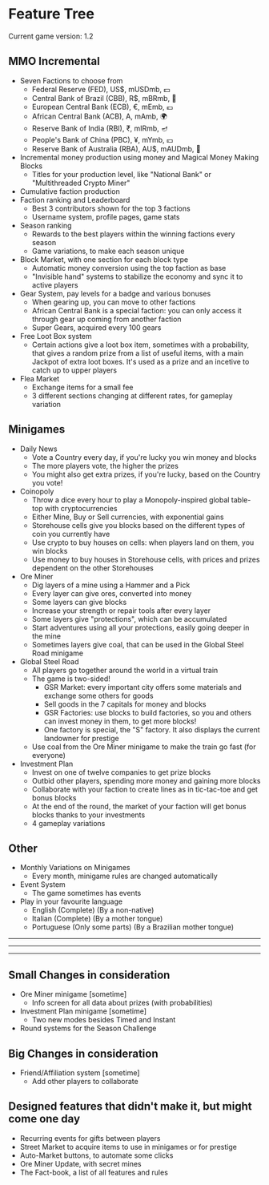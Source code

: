 # Feature Tree

Current game version: 1.2

## MMO Incremental
- Seven Factions to choose from
  - Federal Reserve (FED), US$, mUSDmb, 💵
  - Central Bank of Brazil (CBB), R$, mBRmb, 🐊
  - European Central Bank (ECB), €, mEmb, 💶
  - African Central Bank (ACB), A, mAmb, 🌍
  - Reserve Bank of India (RBI), ₹, mIRmb, 🪔
  - People's Bank of China (PBC), ¥, mYmb, 💴
  - Reserve Bank of Australia (RBA), AU$, mAUDmb, 🌊
- Incremental money production using money and Magical Money Making Blocks
  - Titles for your production level, like "National Bank" or "Multithreaded Crypto Miner"
- Cumulative faction production
- Faction ranking and Leaderboard
  - Best 3 contributors shown for the top 3 factions
  - Username system, profile pages, game stats
- Season ranking
  - Rewards to the best players within the winning factions every season
  - Game variations, to make each season unique
- Block Market, with one section for each block type
  - Automatic money conversion using the top faction as base
  - "Invisible hand" systems to stabilize the economy and sync it to active players
- Gear System, pay levels for a badge and various bonuses
  - When gearing up, you can move to other factions
  - African Central Bank is a special faction: you can only access it through gear up coming from another faction
  - Super Gears, acquired every 100 gears
- Free Loot Box system
  - Certain actions give a loot box item, sometimes with a probability, that gives a random prize from a list of useful items, with a main Jackpot of extra loot boxes. It's used as a prize and an incetive to catch up to upper players
- Flea Market
  - Exchange items for a small fee
  - 3 different sections changing at different rates, for gameplay variation

## Minigames
- Daily News
  - Vote a Country every day, if you're lucky you win money and blocks
  - The more players vote, the higher the prizes
  - You might also get extra prizes, if you're lucky, based on the Country you vote!
- Coinopoly
  - Throw a dice every hour to play a Monopoly-inspired global table-top with cryptocurrencies
  - Either Mine, Buy or Sell currencies, with exponential gains
  - Storehouse cells give you blocks based on the different types of coin you currently have
  - Use crypto to buy houses on cells: when players land on them, you win blocks
  - Use money to buy houses in Storehouse cells, with prices and prizes dependent on the other Storehouses
- Ore Miner
  - Dig layers of a mine using a Hammer and a Pick
  - Every layer can give ores, converted into money
  - Some layers can give blocks
  - Increase your strength or repair tools after every layer
  - Some layers give "protections", which can be accumulated
  - Start adventures using all your protections, easily going deeper in the mine
  - Sometimes layers give coal, that can be used in the Global Steel Road minigame
- Global Steel Road
  - All players go together around the world in a virtual train
  - The game is two-sided!
    - GSR Market: every important city offers some materials and exchange some others for goods
    - Sell goods in the 7 capitals for money and blocks
    - GSR Factories: use blocks to build factories, so you and others can invest money in them, to get more blocks!
    - One factory is special, the "S" factory. It also displays the current landowner for prestige
  - Use coal from the Ore Miner minigame to make the train go fast (for everyone)
- Investment Plan
  - Invest on one of twelve companies to get prize blocks
  - Outbid other players, spending more money and gaining more blocks
  - Collaborate with your faction to create lines as in tic-tac-toe and get bonus blocks
  - At the end of the round, the market of your faction will get bonus blocks thanks to your investments
  - 4 gameplay variations

## Other
- Monthly Variations on Minigames
  - Every month, minigame rules are changed automatically
- Event System
  - The game sometimes has events
- Play in your favourite language
  - English (Complete) (By a non-native)
  - Italian (Complete) (By a mother tongue)
  - Portuguese (Only some parts) (By a Brazilian mother tongue)

_______________________________________________________________________________
_______________________________________________________________________________
_______________________________________________________________________________

## Small Changes in consideration
- Ore Miner minigame [sometime]
  - Info screen for all data about prizes (with probabilities)
- Investment Plan minigame [sometime]
  - Two new modes besides Timed and Instant
- Round systems for the Season Challenge


## Big Changes in consideration
- Friend/Affiliation system [sometime]
    - Add other players to collaborate

## Designed features that didn't make it, but might come one day
- Recurring events for gifts between players
- Street Market to acquire items to use in minigames or for prestige
- Auto-Market buttons, to automate some clicks
- Ore Miner Update, with secret mines
- The Fact-book, a list of all features and rules
